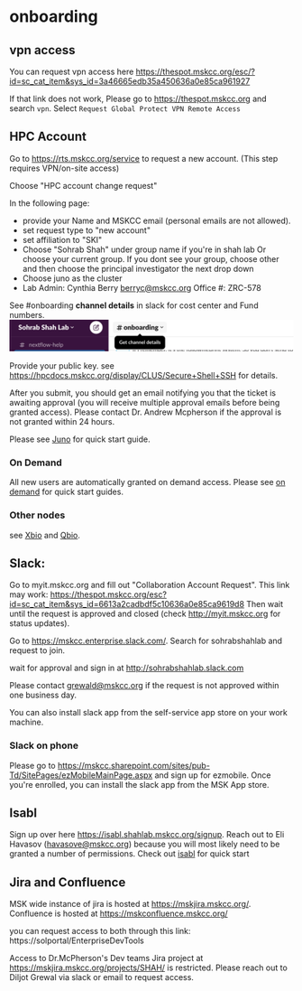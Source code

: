 # onboarding

## vpn access

You can request vpn access here
https://thespot.mskcc.org/esc/?id=sc_cat_item&sys_id=3a46665edb35a450636a0e85ca961927

If that link does not work,  Please go to https://thespot.mskcc.org and search `vpn`. Select `Request Global Protect VPN Remote Access`

## HPC Account
Go to https://rts.mskcc.org/service to request a new account.  (This step requires VPN/on-site access)

Choose "HPC account change request"

In the following page:
- provide your Name and MSKCC email (personal emails are not allowed).
- set request type to "new account"
- set affiliation to "SKI"
- Choose "Sohrab Shah" under group name if you're in shah lab Or choose your current group. If you dont see your group, choose other and then choose the principal investigator the next drop down 
- Choose juno as the cluster
- Lab Admin: Cynthia Berry <berryc@mskcc.org> Office #: ZRC-578

See #onboarding **channel details** in slack for cost center and Fund numbers.
![channel_description](./assets/channel_description.png)

Provide your public key. see https://hpcdocs.mskcc.org/display/CLUS/Secure+Shell+SSH for details.

After you submit, you should get an email notifying you that the ticket is awaiting approval (you will receive multiple approval emails before being granted access). Please contact Dr. Andrew Mcpherson if the approval is not granted within 24 hours.

Please see  [Juno](juno.md) for quick start guide.


### On Demand
All new users are automatically granted on demand access. Please see [on demand](ondemand.md) for quick start guides.

### Other nodes
see [Xbio](xbio.md) and [Qbio](qbio.md).

## Slack:

Go to myit.mskcc.org and fill out "Collaboration Account Request".  This link may work:
https://thespot.mskcc.org/esc?id=sc_cat_item&sys_id=6613a2cadbdf5c10636a0e85ca9619d8
Then wait until the request is approved and closed (check http://myit.mskcc.org for status updates). 

Go to https://mskcc.enterprise.slack.com/.  Search for sohrabshahlab and request to join.

wait for approval and sign in at http://sohrabshahlab.slack.com

Please contact grewald@mskcc.org if the request is not approved within one business day.

You can also install slack app from the self-service app store on your work machine.

### Slack on phone
Please go to 
https://mskcc.sharepoint.com/sites/pub-Td/SitePages/ezMobileMainPage.aspx
and sign up for ezmobile. Once you're enrolled, you can install the slack app from the MSK App store.



## Isabl
Sign up over here https://isabl.shahlab.mskcc.org/signup.
Reach out to Eli Havasov (havasove@mskcc.org) because you will most likely need to be granted a number of permissions.
Check out [isabl](isabl.md) for quick start

## Jira and Confluence

MSK wide instance of jira is hosted at https://mskjira.mskcc.org/. Confluence is hosted at https://mskconfluence.mskcc.org/

you can request access to both through this link: https://solportal/EnterpriseDevTools

Access to Dr.McPherson's Dev teams Jira project at https://mskjira.mskcc.org/projects/SHAH/ is restricted. Please reach out to Diljot Grewal via slack or email to request access.

